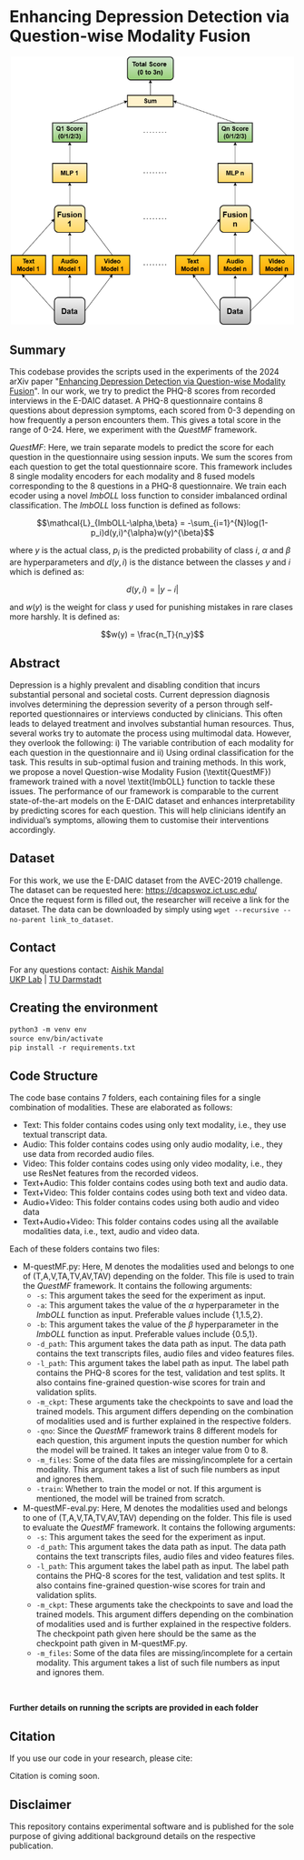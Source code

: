 # Enhancing Depression Detection via Question-wise Modality Fusion
<p align="center">
<img src ="img/Quest-wise-modelling.png" width="500">
</p>

## Summary

This codebase provides the scripts used in the experiments of the 2024 arXiv paper "[Enhancing Depression Detection via Question-wise Modality Fusion](link)". In our work, we try to predict the PHQ-8 scores from recorded interviews in the E-DAIC dataset. A PHQ-8 questionnaire contains 8 questions about depression symptoms, each scored from 0-3 depending on how frequently a person encounters them. This gives a total score in the range of 0-24. Here, we experiment with the _QuestMF_ framework.

_QuestMF_: Here, we train separate models to predict the score for each question in the questionnaire using session inputs. We sum the scores from each question to get the total questionnaire score. This framework includes 8 single modality encoders for each modality and 8 fused models corresponding to the 8 questions in a PHQ-8 questionnaire. We train each ecoder using a novel _ImbOLL_ loss function to consider imbalanced ordinal classification. The _ImbOLL_ loss function is defined as follows:

```math
\mathcal{L}_{ImbOLL-\alpha,\beta} = -\sum_{i=1}^{N}log(1-p_i)d(y,i)^{\alpha}w(y)^{\beta}
```
where $y$ is the actual class, $p_i$ is the predicted probability of class $i$, $\alpha$ and $\beta$ are hyperparameters and $d(y,i)$ is the distance between the classes $y$ and $i$ which is defined as:
```math
d(y,i) = |y - i|
```
and $w(y)$ is the weight for class $y$ used for punishing mistakes in rare clases more harshly. It is defined as: 
```math
w(y) = \frac{n_T}{n_y}
```
## Abstract

Depression is a highly prevalent and disabling condition that incurs substantial personal and societal costs. Current depression diagnosis involves determining the depression severity of a person through self-reported questionnaires or interviews conducted by clinicians. This often leads to delayed treatment and involves substantial human resources. Thus, several works try to automate the process using multimodal data. However, they overlook the following: i) The variable contribution of each modality for each question in the questionnaire and ii) Using ordinal classification for the task. This results in sub-optimal fusion and training methods.
In this work, we propose a novel Question-wise Modality Fusion (\textit{QuestMF}) framework trained with a novel \textit{ImbOLL} function to tackle these issues. The performance of our framework is comparable to the current state-of-the-art models on the E-DAIC dataset and enhances interpretability by predicting scores for each question. This will help clinicians identify an individual’s symptoms, allowing them to customise their interventions accordingly.

## Dataset

For this work, we use the E-DAIC dataset from the AVEC-2019 challenge. The dataset can be requested here: https://dcapswoz.ict.usc.edu/
<br>
Once the request form is filled out, the researcher will receive a link for the dataset. The data can be downloaded by simply using ```wget --recursive --no-parent link_to_dataset```.

## Contact
For any questions contact: [Aishik Mandal](mailto:aishik.mandal@tu-darmstadt.de) <br>
[UKP Lab](https://www.informatik.tu-darmstadt.de/ukp/ukp_home/index.en.jsp) | [TU Darmstadt](https://www.tu-darmstadt.de/) 

## Creating the environment

```
python3 -m venv env
source env/bin/activate
pip install -r requirements.txt
```

## Code Structure

The code base contains 7 folders, each containing files for a single combination of modalities. These are elaborated as follows:

- Text: This folder contains codes using only text modality, i.e., they use textual transcript data.
- Audio: This folder contains codes using only audio modality, i.e., they use data from recorded audio files.
- Video: This folder contains codes using only video modality, i.e., they use ResNet features from the recorded videos.
- Text+Audio: This folder contains codes using both text and audio data.
- Text+Video: This folder contains codes using both text and video data.
- Audio+Video: This folder contains codes using both audio and video data
- Text+Audio+Video: This folder contains codes using all the available modalities data, i.e., text, audio and video data.

Each of these folders contains two files:

 - M-questMF.py: Here, M denotes the modalities used and belongs to one of (T,A,V,TA,TV,AV,TAV) depending on the folder. This file is used to train the _QuestMF_ framework. It contains the following arguments:
     - ```-s```: This argument takes the seed for the experiment as input.
     - ```-a```: This argument takes the value of the $\alpha$ hyperparameter in the _ImbOLL_ function as input. Preferable values include {1,1.5,2}.
     - ```-b```: This argument takes the value of the $\beta$ hyperparameter in the _ImbOLL_ function as input. Preferable values include {0.5,1}.
     - ```-d_path```: This argument takes the data path as input. The data path contains the text transcripts files, audio files and video features files.
     - ```-l_path```: This argument takes the label path as input. The label path contains the PHQ-8 scores for the test, validation and test splits. It also contains fine-grained question-wise scores for train and validation splits.
     - ```-m_ckpt```: These arguments take the checkpoints to save and load the trained models. This argument differs depending on the combination of modalities used and is further explained in the respective folders.
     - ```-qno```: Since the _QuestMF_ framework trains 8 different models for each question, this argument inputs the question number for which the model will be trained. It takes an integer value from 0 to 8.
     - ```-m_files```: Some of the data files are missing/incomplete for a certain modality. This argument takes a list of such file numbers as input and ignores them.
     - ```-train```: Whether to train the model or not. If this argument is mentioned, the model will be trained from scratch.
 - M-questMF-eval.py: Here, M denotes the modalities used and belongs to one of (T,A,V,TA,TV,AV,TAV) depending on the folder. This file is used to evaluate the _QuestMF_ framework. It contains the following arguments:
     - ```-s```: This argument takes the seed for the experiment as input.
     - ```-d_path```: This argument takes the data path as input. The data path contains the text transcripts files, audio files and video features files.
     - ```-l_path```: This argument takes the label path as input. The label path contains the PHQ-8 scores for the test, validation and test splits. It also contains fine-grained question-wise scores for train and validation splits.
     - ```-m_ckpt```: These arguments take the checkpoints to save and load the trained models. This argument differs depending on the combination of modalities used and is further explained in the respective folders. The checkpoint path given here should be the same as the checkpoint path given in M-questMF.py.
     - ```-m_files```: Some of the data files are missing/incomplete for a certain modality. This argument takes a list of such file numbers as input and ignores them.
<br>

**Further details on running the scripts are provided in each folder**

## Citation

If you use our code in your research, please cite:

Citation is coming soon.

## Disclaimer

This repository contains experimental software and is published for the sole purpose of giving additional background details on the respective publication.
